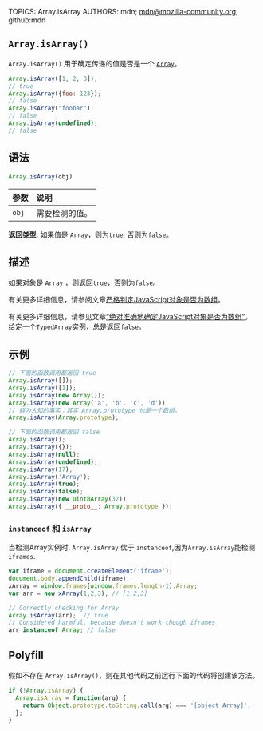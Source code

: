 TOPICS: Array.isArray
AUTHORS: mdn; mdn@mozilla-community.org; github:mdn

## `Array.isArray()`

`Array.isArray()` 用于确定传递的值是否是一个 [`Array`](/zh-hans/webfrontend/Array_Object)。

```javascript
Array.isArray([1, 2, 3]);  
// true
Array.isArray({foo: 123});
// false
Array.isArray("foobar");
// false
Array.isArray(undefined);  
// false
```

## 语法

```javascript
Array.isArray(obj)
```

| 参数 | 说明 |
| :-- | :-- |
| `obj` | 需要检测的值。 |

**返回类型**: 如果值是 `Array`，则为`true`; 否则为`false`。

## 描述

如果对象是 [`Array`](/zh-hans/webfrontend/Array_Object) ，则返回`true`，否则为`false`。

有关更多详细信息，请参阅文章[严格判定JavaScript对象是否为数组](http://web.mit.edu/jwalden/www/isArray.html)。

有关更多详细信息，请参见文章[“绝对准确地确定JavaScript对象是否为数组”](http://web.mit.edu/jwalden/www/isArray.html)。 给定一个[`TypedArray`](/zh-hans/webfrontend/TypedArray)实例，总是返回`false`。

## 示例

```javascript
// 下面的函数调用都返回 true
Array.isArray([]);
Array.isArray([1]);
Array.isArray(new Array());
Array.isArray(new Array('a', 'b', 'c', 'd'))
// 鲜为人知的事实：其实 Array.prototype 也是一个数组。
Array.isArray(Array.prototype);

// 下面的函数调用都返回 false
Array.isArray();
Array.isArray({});
Array.isArray(null);
Array.isArray(undefined);
Array.isArray(17);
Array.isArray('Array');
Array.isArray(true);
Array.isArray(false);
Array.isArray(new Uint8Array(32))
Array.isArray({ __proto__: Array.prototype });
```

### `instanceof` 和 `isArray`

当检测Array实例时, `Array.isArray` 优于 `instanceof`,因为`Array.isArray`能检测`iframes`.

```javascript
var iframe = document.createElement('iframe');
document.body.appendChild(iframe);
xArray = window.frames[window.frames.length-1].Array;
var arr = new xArray(1,2,3); // [1,2,3]

// Correctly checking for Array
Array.isArray(arr);  // true
// Considered harmful, because doesn't work though iframes
arr instanceof Array; // false
```

## Polyfill

假如不存在 `Array.isArray()`，则在其他代码之前运行下面的代码将创建该方法。

```javascript
if (!Array.isArray) {
  Array.isArray = function(arg) {
    return Object.prototype.toString.call(arg) === '[object Array]';
  };
}
```
